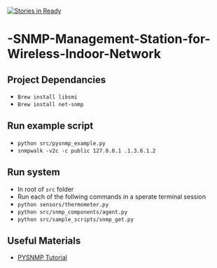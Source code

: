 [![Stories in Ready](https://badge.waffle.io/stephenoken/-SNMP-Management-Station-for-Wireless-Indoor-Network.png?label=ready&title=Ready)](https://waffle.io/stephenoken/-SNMP-Management-Station-for-Wireless-Indoor-Network)
# -SNMP-Management-Station-for-Wireless-Indoor-Network

## Project Dependancies
- `Brew install libsmi`
- `Brew install net-snmp`

## Run example script
- `python src/pysnmp_example.py`
- `snmpwalk -v2c -c public 127.0.0.1 .1.3.6.1.2` 

## Run system
- In root of `src` folder
- Run each of the follwing commands in a sperate terminal session
- `python sensors/thermometer.py`
- `python src/snmp_components/agent.py`
- `python src/sample_scripts/snmp_get.py`

## Useful Materials
- <a href="http://gzsl.lzu.edu.cn/pysnmp/pysnmp-tutorial.html">PYSNMP Tutorial</a>
